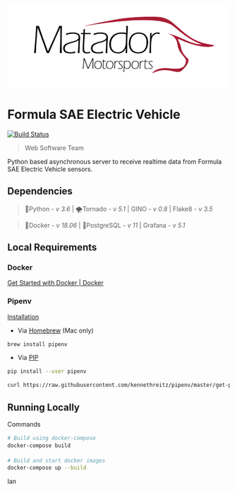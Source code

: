 ![](/readme/csunfsaelogo.png)

# Formula SAE Electric Vehicle
[![Build Status](https://travis-ci.org/csunfsae/formulaPy.svg?branch=master)](https://travis-ci.org/csunfsae/formulaPy)

> Web Software Team

Python based asynchronous server to receive realtime data from Formula SAE Electric Vehicle sensors. 

## Dependencies
>:snake:Python -  *v 3.6*  | 🌪️Tornado  - *v 5.1* | GINO  - *v 0.8* | Flake8  - *v 3.5* 

>:whale:Docker - *v 18.06* | :elephant:PostgreSQL - *v 11* | Grafana  - *v 5.1*

## Local Requirements
### Docker
[Get Started with Docker | Docker](https://www.docker.com/get-started)
### Pipenv
[Installation](https://pipenv.readthedocs.io/en/latest/install)
* Via [Homebrew](https://brew.sh/)  (Mac only)
```bash
brew install pipenv
```
* Via [PIP](https://pip.pypa.io/en/stable/installing/)
```bash
pip install --user pipenv
```
```bash
curl https://raw.githubusercontent.com/kennethreitz/pipenv/master/get-pipenv.py | python
```

## Running Locally
Commands
```bash
# Build using docker-compose
docker-compose build

# Build and start docker images
docker-compose up --build
```
Ian
